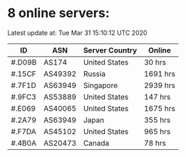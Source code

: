 # 8 online servers:

Latest update at: Tue Mar 31 15:10:12 UTC 2020

| ID | ASN | Server Country | Online |
| -- | --- | -------------- | ------ |
| #.D09B | AS174 | United States | 30 hrs |
| #.15CF | AS49392 | Russia | 1691 hrs |
| #.7F1D | AS63949 | Singapore | 2939 hrs |
| #.9FC3 | AS53889 | United States | 147 hrs |
| #.E069 | AS40065 | United States | 1675 hrs |
| #.2A79 | AS63949 | Japan | 355 hrs |
| #.F7DA | AS45102 | United States | 965 hrs |
| #.4B0A | AS20473 | Canada | 78 hrs |

